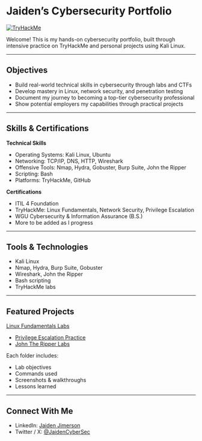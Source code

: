 # Jaiden’s Cybersecurity Portfolio  
[![TryHackMe](https://tryhackme-badges.s3.amazonaws.com/Jaiden.Jimerson.png)](https://tryhackme.com/p/Jaiden.Jimerson)

Welcome! This is my hands-on cybersecurity portfolio, built through intensive practice on TryHackMe and personal projects using Kali Linux.

---

## Objectives
- Build real-world technical skills in cybersecurity through labs and CTFs  
- Develop mastery in Linux, network security, and penetration testing  
- Document my journey to becoming a top-tier cybersecurity professional  
- Show potential employers my capabilities through practical projects  

---

## Skills & Certifications  
**Technical Skills**  
- Operating Systems: Kali Linux, Ubuntu  
- Networking: TCP/IP, DNS, HTTP, Wireshark  
- Offensive Tools: Nmap, Hydra, Gobuster, Burp Suite, John the Ripper  
- Scripting: Bash  
- Platforms: TryHackMe, GitHub  

**Certifications**  
- ITIL 4 Foundation  
- TryHackMe: Linux Fundamentals, Network Security, Privilege Escalation  
- WGU Cybersecurity & Information Assurance (B.S.)  
- More to be added as I progress

---

## Tools & Technologies
- Kali Linux  
- Nmap, Hydra, Burp Suite, Gobuster  
- Wireshark, John the Ripper  
- Bash scripting  
- TryHackMe labs  

---

## Featured Projects
 [Linux Fundamentals Labs](./Linux-Fundamentals)
- [Privilege Escalation Practice](./Privilege-Escalation)
- [John The Ripper Labs](./JohnTheRipper-Labs) 

Each folder includes:
- Lab objectives  
- Commands used  
- Screenshots & walkthroughs  
- Lessons learned  

---

## Connect With Me  
- LinkedIn: [Jaiden Jimerson](https://www.linkedin.com/in/jaiden-jimerson-319995140)  
- Twitter / X: [@JaidenCyberSec](https://x.com/JaidenCyberSec)
